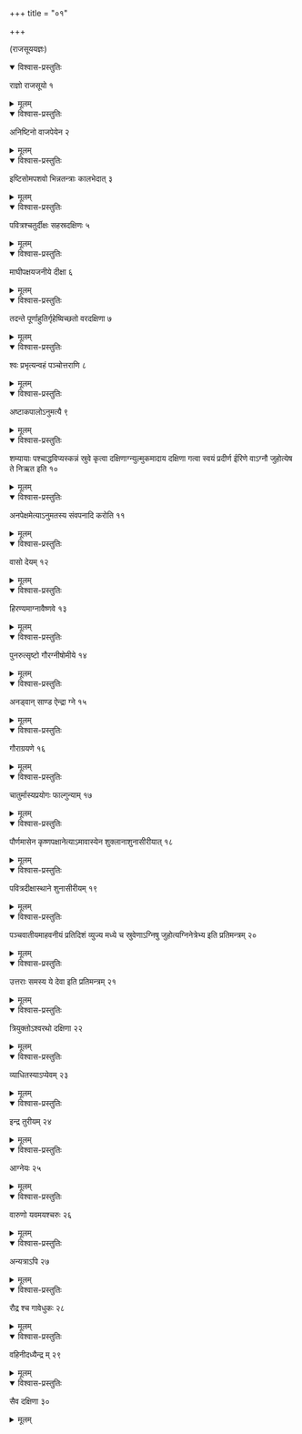 +++
title = "०१"

+++
  
(राजसूययज्ञः)



<details open><summary>विश्वास-प्रस्तुतिः</summary>

राज्ञो राजसूयो १
</details>

<details><summary>मूलम्</summary>

राज्ञो राजसूयो १
</details>


<details open><summary>विश्वास-प्रस्तुतिः</summary>

अनिष्टिनो वाजपेयेन २
</details>

<details><summary>मूलम्</summary>

अनिष्टिनो वाजपेयेन २
</details>


<details open><summary>विश्वास-प्रस्तुतिः</summary>

इष्टिसोमपशवो भिन्नतन्त्राः कालभेदात् ३
</details>

<details><summary>मूलम्</summary>

इष्टिसोमपशवो भिन्नतन्त्राः कालभेदात् ३
</details>


<details open><summary>विश्वास-प्रस्तुतिः</summary>

पवित्रश्चतुर्दीक्षः सहस्रदक्षिणः ५
</details>

<details><summary>मूलम्</summary>

पवित्रश्चतुर्दीक्षः सहस्रदक्षिणः ५
</details>


<details open><summary>विश्वास-प्रस्तुतिः</summary>

माघीपक्षयजनीये दीक्षा ६
</details>

<details><summary>मूलम्</summary>

माघीपक्षयजनीये दीक्षा ६
</details>


<details open><summary>विश्वास-प्रस्तुतिः</summary>

तदन्ते पूर्णाहुतिर्गृहेष्विच्छतो वरदक्षिणा ७
</details>

<details><summary>मूलम्</summary>

तदन्ते पूर्णाहुतिर्गृहेष्विच्छतो वरदक्षिणा ७
</details>


<details open><summary>विश्वास-प्रस्तुतिः</summary>

श्वः प्रभृत्यन्वहं पञ्चोत्तराणि ८
</details>

<details><summary>मूलम्</summary>

श्वः प्रभृत्यन्वहं पञ्चोत्तराणि ८
</details>


<details open><summary>विश्वास-प्रस्तुतिः</summary>

अष्टाकपालोऽनुमत्यै ९
</details>

<details><summary>मूलम्</summary>

अष्टाकपालोऽनुमत्यै ९
</details>


<details open><summary>विश्वास-प्रस्तुतिः</summary>

शम्यायाः पश्चाद्धविप्यस्कन्नं स्रुवे कृत्वा दक्षिणाग्न्युल्मुकमादाय दक्षिणा गत्वा स्वयं प्रदीर्ण ईरिणे वाऽग्नौ जुहोत्येष ते निऋत इति १०
</details>

<details><summary>मूलम्</summary>

शम्यायाः पश्चाद्धविप्यस्कन्नं स्रुवे कृत्वा दक्षिणाग्न्युल्मुकमादाय दक्षिणा गत्वा स्वयं प्रदीर्ण ईरिणे वाऽग्नौ जुहोत्येष ते निऋत इति १०
</details>


<details open><summary>विश्वास-प्रस्तुतिः</summary>

अनपेक्षमेत्याऽनुमतस्य संवपनादि करोति ११
</details>

<details><summary>मूलम्</summary>

अनपेक्षमेत्याऽनुमतस्य संवपनादि करोति ११
</details>


<details open><summary>विश्वास-प्रस्तुतिः</summary>

वासो देयम् १२
</details>

<details><summary>मूलम्</summary>

वासो देयम् १२
</details>


<details open><summary>विश्वास-प्रस्तुतिः</summary>

हिरण्यमाग्नावैष्णवे १३
</details>

<details><summary>मूलम्</summary>

हिरण्यमाग्नावैष्णवे १३
</details>


<details open><summary>विश्वास-प्रस्तुतिः</summary>

पुनरुत्सृष्टो गौरग्नीषोमीये १४
</details>

<details><summary>मूलम्</summary>

पुनरुत्सृष्टो गौरग्नीषोमीये १४
</details>


<details open><summary>विश्वास-प्रस्तुतिः</summary>

अनड्वान् साण्ड ऐन्द्रा ग्ने १५
</details>

<details><summary>मूलम्</summary>

अनड्वान् साण्ड ऐन्द्रा ग्ने १५
</details>


<details open><summary>विश्वास-प्रस्तुतिः</summary>

गौराग्रयणे १६
</details>

<details><summary>मूलम्</summary>

गौराग्रयणे १६
</details>


<details open><summary>विश्वास-प्रस्तुतिः</summary>

चातुर्मास्यप्रयोगः फाल्गुन्याम् १७
</details>

<details><summary>मूलम्</summary>

चातुर्मास्यप्रयोगः फाल्गुन्याम् १७
</details>


<details open><summary>विश्वास-प्रस्तुतिः</summary>

पौर्णमासेन कृष्णपक्षानेत्याऽमावास्येन शुक्लानाशुनासीरीयात् १८
</details>

<details><summary>मूलम्</summary>

पौर्णमासेन कृष्णपक्षानेत्याऽमावास्येन शुक्लानाशुनासीरीयात् १८
</details>


<details open><summary>विश्वास-प्रस्तुतिः</summary>

पवित्रदीक्षास्थाने शुनासीरीयम् १९
</details>

<details><summary>मूलम्</summary>

पवित्रदीक्षास्थाने शुनासीरीयम् १९
</details>


<details open><summary>विश्वास-प्रस्तुतिः</summary>

पञ्चवातीयमाहवनीयं प्रतिदिशं व्युज्य मध्ये च स्रुवेणाऽग्निषु जुहोत्यग्निनेत्रेभ्य इति प्रतिमन्त्रम् २०
</details>

<details><summary>मूलम्</summary>

पञ्चवातीयमाहवनीयं प्रतिदिशं व्युज्य मध्ये च स्रुवेणाऽग्निषु जुहोत्यग्निनेत्रेभ्य इति प्रतिमन्त्रम् २०
</details>


<details open><summary>विश्वास-प्रस्तुतिः</summary>

उत्तराः समस्य ये देवा इति प्रतिमन्त्रम् २१
</details>

<details><summary>मूलम्</summary>

उत्तराः समस्य ये देवा इति प्रतिमन्त्रम् २१
</details>


<details open><summary>विश्वास-प्रस्तुतिः</summary>

त्रियुक्तोऽश्वरथो दक्षिणा २२
</details>

<details><summary>मूलम्</summary>

त्रियुक्तोऽश्वरथो दक्षिणा २२
</details>


<details open><summary>विश्वास-प्रस्तुतिः</summary>

व्याधितस्याऽप्येवम् २३
</details>

<details><summary>मूलम्</summary>

व्याधितस्याऽप्येवम् २३
</details>


<details open><summary>विश्वास-प्रस्तुतिः</summary>

इन्द्र तुरीयम् २४
</details>

<details><summary>मूलम्</summary>

इन्द्र तुरीयम् २४
</details>


<details open><summary>विश्वास-प्रस्तुतिः</summary>

आग्नेयः २५
</details>

<details><summary>मूलम्</summary>

आग्नेयः २५
</details>


<details open><summary>विश्वास-प्रस्तुतिः</summary>

वारुणो यवमयश्चरुः २६
</details>

<details><summary>मूलम्</summary>

वारुणो यवमयश्चरुः २६
</details>


<details open><summary>विश्वास-प्रस्तुतिः</summary>

अन्यत्राऽपि २७
</details>

<details><summary>मूलम्</summary>

अन्यत्राऽपि २७
</details>


<details open><summary>विश्वास-प्रस्तुतिः</summary>

रौद्र श्च गावेधुकः २८
</details>

<details><summary>मूलम्</summary>

रौद्र श्च गावेधुकः २८
</details>


<details open><summary>विश्वास-प्रस्तुतिः</summary>

वहिनीदध्यैन्द्र म् २९
</details>

<details><summary>मूलम्</summary>

वहिनीदध्यैन्द्र म् २९
</details>


<details open><summary>विश्वास-प्रस्तुतिः</summary>

सैव दक्षिणा ३०
</details>

<details><summary>मूलम्</summary>

सैव दक्षिणा ३०
</details>
